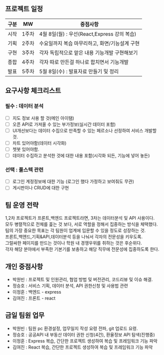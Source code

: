 ## 프로젝트 일정
| 구분 | MW | 중점사항|
|---|---|---|
| 시작 | 1주차 | 4월 8일(월) : 우선(React,Express 강의 복습)
| 기획 | 2주차 | 수요일까지 복습 마무리하고, 화면/기능설계 구현
| 구현 | 3주차 | 각자 독립적으로 맡은 내용 기능개발 구현해보기
| 종합 | 4주차 | 각자 따로 만든걸 하나로 합치면서 기능개발
| 발표 | 5주차 | 5월 8일(수) : 발표자료 만들기 및 정리

## 요구사항 체크리스트
### 필수 : 데이터 분석
- [ ] 지도 정보 사용 할 것(메인 아이탬)
- [ ] 오픈 API로 가져올 수 있는 부가정보(실시간 데이터 포함)
- [ ] UI개선보다는 데이터 수집으로 만족할 수 있는 페르소나 선정하여 서비스 개발할 것.
- [ ] 차트 있어야함(데이터 시각화)
- [ ] 쳇봇 있어야함.
- [ ] 데이터 수집하고 분석한 것에 대한 내용 포함(시각화 되든, 기능에 넣어 놓든)

### 선택 : 풀스텍 관련
- [ ] 로그인 계정정보에 대한 기능 (로그인 했다 가정하고 보여줘도 무관)
- [ ] 게시판이나 CRUD에 대한 구현

## 팀 운영 전략
1,2차 프로젝트가 프론트,백엔드 프로젝트라면, 3차는 데이터분석 및 API 사용이다.  
모두 병렬적으로 전체를 흝는 것 보다, 서로 역할을 정해서 집중하는 방식을 체택했다.  
팀의 가장 중요한 목표는 각 팀원이 업계에 입문할 수 있을 정도로 성장하는 것.  
프론트,백앤드,기획&API,데이터분석 등을 나눠서 각자의 전문성을 키우도록.  
그럴싸한 페이지를 만드는 것이나 학원 내 경쟁우위를 취하는 것은 후순위다.  
각자 해당 분야에서 부족한 기본기를 보충하고 해당 직무에 전문성에 집중하도록 한다.

## 개인 중점사항
- 박원빈 : 프로젝트 및 인원관리, 협업 방법 및 버전관리, 코드리뷰 및 이슈 해결.
- 정승호 : 서비스 기획, 데이터 분석, API 권한신청 및 사용법 관련
- 이정훈 : 백엔드 - express
- 김여진 : 프론트 - react

## 금일 팀원 업무
- 박원빈 : 팀원 pc 환경설정, 업무일지 작성 요령 전파, git 업로드 요령.
- 정승호 : 공공API 내 부동산 데이터 권한 신청(4건), 환율정보 API 탐색(진행중)
- 이정훈 : Express 복습, 간단한 프로젝트 생성하여 복습 및 프레임워크 기능 파악
- 김여진 : React 복습, 간단한 프로젝트 생성하여 복습 및 프레임워크 기능 파악